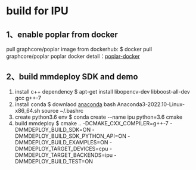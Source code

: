 # build for IPU

## 1、enable poplar from docker
pull graphcore/poplar image from dockerhub: 
$ docker pull graphcore/poplar
poplar docker detail：[poplar-docker](https://hub.docker.com/r/graphcore/poplar)

## 2、build mmdeploy SDK and demo
1. install c++ dependency
$  apt-get install libopencv-dev libboost-all-dev gcc g++-7
2. install conda
$  downlaod [anaconda](https://repo.anaconda.com/archive/Anaconda3-2022.10-Linux-x86_64.sh)
   bash Anaconda3-2022.10-Linux-x86_64.sh
   source ~/.bashrc
4. create python3.6 env
$ conda create --name ipu python=3.6 cmake
5. build mmdeploy
$ cmake .. -DCMAKE_CXX_COMPILER=g++-7 -DMMDEPLOY_BUILD_SDK=ON -DMMDEPLOY_BUILD_SDK_PYTHON_API=ON -DMMDEPLOY_BUILD_EXAMPLES=ON -DMMDEPLOY_TARGET_DEVICES=cpu -DMMDEPLOY_TARGET_BACKENDS=ipu -DMMDEPLOY_BUILD_TEST=ON
